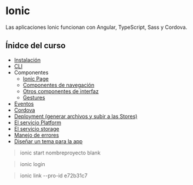 # Ionic

Las aplicaciones Ionic funcionan con Angular, TypeScript, Sass y Cordova.

## Ínidce del curso

- [Instalación](./instalacion.md)
- [CLI](./cli.md)
- Componentes
  - [Ionic Page](./ionicPage.md)
  - [Componentes de navegación](./navigation.md)
  - [Otros componentes de interfaz](./interfaz.md)
  - [Gestures](./gestures)
- [Eventos](./eventos.md)
- [Cordova](./cordova.md)
- [Deployment (generar archivos y subir a las Stores)](./deploy.md)
- [El servicio Platform](./platform.md)
- [El servicio storage](./storage.md)
- [Manejo de errores](./errorHandler.md)
- [Diseñar un tema para la app](./tema.md)

> ionic start nombreproyecto blank

> ionic login

> ionic link --pro-id e72b31c7


